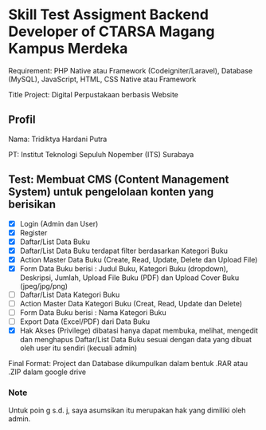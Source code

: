 # Skill Test Assigment Backend Developer of CTARSA Magang Kampus Merdeka

Requirement: PHP Native atau Framework (Codeigniter/Laravel), Database (MySQL), JavaScript, HTML, CSS Native atau Framework

Title Project: Digital Perpustakaan berbasis Website

## Profil
Nama: Tridiktya Hardani Putra

PT: Institut Teknologi Sepuluh Nopember (ITS) Surabaya

## Test: Membuat CMS (Content Management System) untuk pengelolaan konten yang berisikan
- [x] Login (Admin dan User)
- [x] Register
- [x] Daftar/List Data Buku
- [x] Daftar/List Data Buku terdapat filter berdasarkan Kategori Buku
- [x] Action Master Data Buku (Create, Read, Update, Delete dan Upload File)
- [x] Form Data Buku berisi : Judul Buku, Kategori Buku (dropdown), Deskripsi, Jumlah, Upload File Buku (PDF) dan Upload Cover Buku (jpeg/jpg/png)
- [ ] Daftar/List Data Kategori Buku
- [ ] Action Master Data Kategori Buku (Creat, Read, Update dan Delete)
- [ ] Form Data Buku berisi : Nama Kategori Buku
- [ ] Export Data (Excel/PDF) dari Data Buku
- [x] Hak Akses (Privilege) dibatasi hanya dapat membuka, melihat, mengedit dan menghapus Daftar/List Data Buku sesuai dengan data yang dibuat oleh user itu sendiri (kecuali admin)

Final Format: Project dan Database dikumpulkan dalam bentuk .RAR atau .ZIP dalam google drive

### Note 
Untuk poin g s.d. j, saya asumsikan itu merupakan hak yang dimiliki oleh admin.
